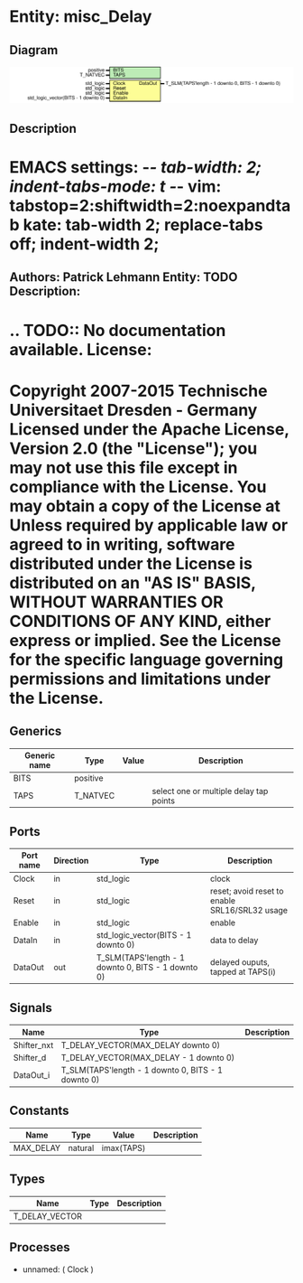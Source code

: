 # Entity: misc_Delay

## Diagram

![Diagram](misc_Delay.svg "Diagram")
## Description

EMACS settings: -*-  tab-width: 2; indent-tabs-mode: t -*-
vim: tabstop=2:shiftwidth=2:noexpandtab
kate: tab-width 2; replace-tabs off; indent-width 2;
=============================================================================
Authors:					Patrick Lehmann
Entity:					TODO
Description:
-------------------------------------
.. TODO:: No documentation available.
License:
=============================================================================
Copyright 2007-2015 Technische Universitaet Dresden - Germany
Licensed under the Apache License, Version 2.0 (the "License");
you may not use this file except in compliance with the License.
You may obtain a copy of the License at
Unless required by applicable law or agreed to in writing, software
distributed under the License is distributed on an "AS IS" BASIS,
WITHOUT WARRANTIES OR CONDITIONS OF ANY KIND, either express or implied.
See the License for the specific language governing permissions and
limitations under the License.
=============================================================================
## Generics

| Generic name | Type     | Value | Description                             |
| ------------ | -------- | ----- | --------------------------------------- |
| BITS         | positive |       |                                         |
| TAPS         | T_NATVEC |       | select one or multiple delay tap points |
## Ports

| Port name | Direction | Type                                               | Description                                    |
| --------- | --------- | -------------------------------------------------- | ---------------------------------------------- |
| Clock     | in        | std_logic                                          | clock                                          |
| Reset     | in        | std_logic                                          | reset; avoid reset to enable SRL16/SRL32 usage |
| Enable    | in        | std_logic                                          | enable                                         |
| DataIn    | in        | std_logic_vector(BITS - 1 downto 0)                | data to delay                                  |
| DataOut   | out       | T_SLM(TAPS'length - 1 downto 0, BITS - 1 downto 0) | delayed ouputs, tapped at TAPS(i)              |
## Signals

| Name        | Type                                               | Description |
| ----------- | -------------------------------------------------- | ----------- |
| Shifter_nxt | T_DELAY_VECTOR(MAX_DELAY downto 0)                 |             |
| Shifter_d   | T_DELAY_VECTOR(MAX_DELAY - 1 downto 0)             |             |
| DataOut_i   | T_SLM(TAPS'length - 1 downto 0, BITS - 1 downto 0) |             |
## Constants

| Name      | Type    | Value       | Description |
| --------- | ------- | ----------- | ----------- |
| MAX_DELAY | natural |  imax(TAPS) |             |
## Types

| Name           | Type | Description |
| -------------- | ---- | ----------- |
| T_DELAY_VECTOR |      |             |
## Processes
- unnamed: ( Clock )
